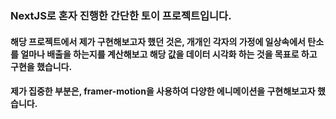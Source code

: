 ### NextJS로 혼자 진행한 간단한 토이 프로젝트입니다.
#### 해당 프로젝트에서 제가 구현해보고자 했던 것은, 개개인 각자의 가정에 일상속에서 탄소를 얼마나 배출을 하는지를 계산해보고 해당 값을 데이터 시각화 하는 것을 목표로 하고 구현을 했습니다.
#### 제가 집중한 부분은, framer-motion을 사용하여 다양한 에니메이션을 구현해보고자 했습니다. 
#### 
